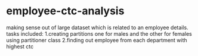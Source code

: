 # employee-ctc-analysis
making sense out of large dataset which is related to an employee details.
tasks included:
1.creating partitions one for males and the other for females using partitioner class
2.finding out employee from each department with highest ctc
